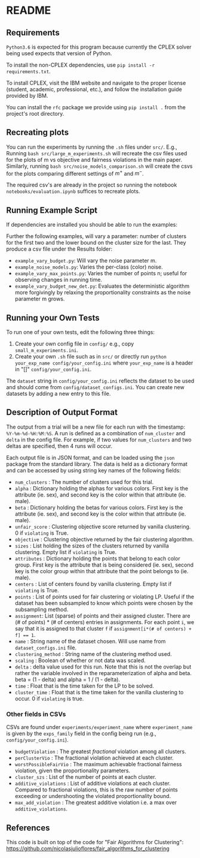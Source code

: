# README


## Requirements

`Python3.6` is expected for this program because currently the CPLEX solver being used expects that version of Python.

To install the non-CPLEX dependencies, use `pip install -r requirements.txt`.

To install CPLEX, visit the IBM website and navigate to the proper license (student, academic, professional, etc.), and follow the installation guide provided by IBM.

You can install the `rfc` package we provide using `pip install .` from the project's root directory.

## Recreating plots

You can run the experiments by running the `.sh` files under `src/`.
E.g., Running `bash src/large_m_experiments.sh` will recreate the csv files used for the plots of m vs objective and fairness violations in the main paper.
Similarly, running `bash src/noise_models_comparison.sh` will create the csvs for the plots comparing different settings of $m^+$ and $m^-$.


The required csv's are already in the project so running the notebook `notebooks/evaluation.ipynb` suffices to recreate plots.

## Running Example Script

If dependencies are installed you should be able to run the examples:

Further the following examples, will vary a parameter: number of clusters for the first two and the lower bound on the cluster size for the last. They produce a csv file under the Results folder:
* `example_vary_budget.py`: Will vary the noise parameter m.
* `example_noise_models.py`: Varies the per-class (color) noise.
* `example_vary_max_points.py`: Varies the number of points n; useful for observing changes in running time.
* `example_vary_budget_new_det.py`: Evaluates the deterministic algorithm more forgivingly by relaxing the proportionality constraints as the noise parameter m grows.

## Running your Own Tests

To run one of your own tests, edit the following three things:

1. Create your own config file in `config/` e.g., copy `small_m_experiments.ini`.
2. Create your own `.sh` file such as in `src/` or directly run `python your_exp_name config/your_config.ini` where `your_exp_name` is a header in "[]" `config/your_config.ini`.

The `dataset` string in `config/your_config.ini` reflects the dataset to be used and should come from `config/dataset_configs.ini`. You can create new datasets by adding a new entry to this file.

## Description of Output Format

The output from a trial will be a new file for each run with the timestamp: `%Y-%m-%d-%H:%M:%S`. A run is defined as a combination of `num_cluster` and `delta` in the config file. For example, if two values for `num_clusters` and two deltas are specified, then 4 runs will occur.

Each output file is in JSON format, and can be loaded using the `json` package from the standard library. The data is held as a dictionary format and can be accessed by using string key names of the following fields: 
* `num_clusters` : The number of clusters used for this trial.
* `alpha` : Dictionary holding the alphas for various colors. First key is the attribute (ie. sex), and second key is the color within that attribute (ie. male).
* `beta` : Dictionary holding the betas for various colors.
First key is the attribute (ie. sex), and second key is the color within that attribute (ie. male).
* `unfair_score` : Clustering objective score returned by vanilla clustering. 0 if `violating` is True.
* `objective` : Clustering objective returned by the fair clustering algorithm.
* `sizes` : List holding the sizes of the clusters returned by vanilla clustering. Empty list if `violating` is True.
* `attributes` : Dictionary holding the points that belong to each color group. First key is the attribute that is being considered (ie. sex), second key is the color group within that attribute that the point belongs to (ie. male).
* `centers` : List of centers found by vanilla clustering. Empty list if `violating` is True.
* `points` : List of points used for fair clustering or violating LP. Useful if the dataset has been subsampled to know which points were chosen by the subsampling method.
* `assignment`: List (sparse) of points and their assigned cluster. There are (# of points) * (# of centers) entries in assignments. For each point `i`, we say that it is assigned to that cluster `f` if `assignment[i*(# of centers) + f] == 1`.
* `name` : String name of the dataset chosen. Will use name from `dataset_configs.ini` file.
* `clustering_method` : String name of the clustering method used.
* `scaling` : Boolean of whether or not data was scaled.
* `delta` : delta value used for this run. Note that this is not the overlap but rather the variable involved in the reparameterization of alpha and beta. beta = (1 - delta) and alpha = 1 / (1 - delta).
* `time` : Float that is the time taken for the LP to be solved.
* `cluster_time` : Float that is the time taken for the vanilla clustering to occur. 0 if `violating` is true.

### Other fields in CSVs

CSVs are found under `experiments/experiment_name` where `experiment_name` is given by the `exps_family` field in the config being run (e.g., `config/your_config.ini`).

* `budgetViolation` : The greatest _fractional_ violation among all clusters.
* `perClusterVio` : The fractional violation achieved at each cluster.
* `worstPossibleFairVio` : The maximum achievable fractional fairness violation, given the proportionality parameters.
* `cluster_szs` : List of the number of points at each cluster.
* `additive_violations` : List of additive violations at each cluster. Compared to fractional violations, this is the raw number of points exceeding or undershooting the violated proportionality bound.
* `max_add_violation` : The greatest additive violation i.e. a max over `additive_violations`.

## References 

This code is built on top of the code for "Fair Algorithms for Clustering":  https://github.com/nicolasjulioflores/fair_algorithms_for_clustering
